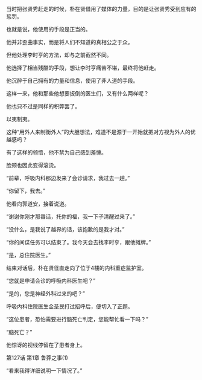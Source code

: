 当时把张贤秀赶走的时候，朴在贤借用了媒体的力量，目的是让张贤秀受到应有的惩罚。

也就是说，他使用的手段是正当的。

他并非歪曲事实，而是将人们不知道的真相公之于众。

但他处理李时亨的方法，却与之前截然不同。

他选择了相当残酷的手段，想让李时亨痛苦不堪，最终将他赶走。

他沉醉于自己拥有的力量和信息，使用了非人道的手段。

这样一来，他和那些他想要扳倒的医生们，又有什么两样呢？

他也只不过是同样的积弊罢了。

以夷制夷。

这种“用外人来制衡外人”的大胆想法，难道不是源于一开始就把对方视为外人的优越感吗？

有了这样的领悟，他不禁为自己感到羞愧。

脸颊也因此变得滚烫。

“前辈，呼吸内科那边发来了会诊请求，我过去一趟。”

“你留下，我去。”

他看向郭道安，接着说道。

“谢谢你刚才那番话，托你的福，我一下子清醒过来了。”

“没什么，是我说了越界的话，该抱歉的是我才对。”

“你的间谍任务可以结束了。我今天会去找李时亨，跟他摊牌。”

“是，总住院医生。”

结束对话后，朴在贤径直走向了位于4楼的内科重症监护室。

“您就是申请会诊的呼吸内科医生吧？”

“是的，您是神经外科过来的吧？”

呼吸内科住院医生金圣民打过招呼后，便切入了正题。

“这位患者，恐怕需要进行脑死亡判定，您能帮忙看一下吗？”

“脑死亡？”

他惊讶的视线停留在了患者身上。

第127话 第1章 鲁莽之事(1)

“看来我得详细说明一下情况了。”